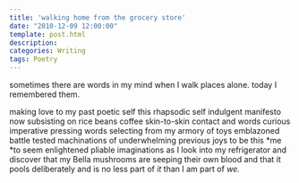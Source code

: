 ```yaml
---
title: 'walking home from the grocery store'
date: "2010-12-09 12:00:00"
template: post.html
description: 
categories: Writing
tags: Poetry
---
```


sometimes there are words in my mind when I walk places alone. today I remembered them.  
  
making love to my past poetic self this rhapsodic self indulgent manifesto now subsisting on rice beans coffee skin-to-skin contact and words curious imperative pressing words selecting from my armory of toys emblazoned battle tested machinations of underwhelming previous joys to be this *me *to seem enlightened pliable imaginations as I look into my refrigerator and discover that my Bella mushrooms are seeping their own blood and that it pools deliberately and is no less part of *it* than I am part of *we.*